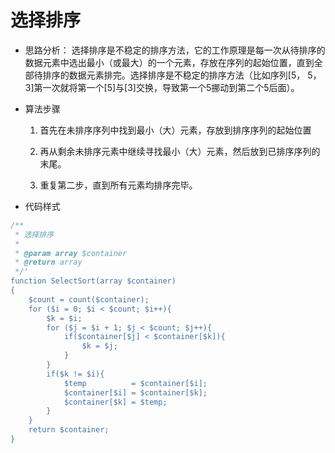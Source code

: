 # 选择排序

* 思路分析： 选择排序是不稳定的排序方法，它的工作原理是每一次从待排序的数据元素中选出最小（或最大）的一个元素，存放在序列的起始位置，直到全部待排序的数据元素排完。选择排序是不稳定的排序方法（比如序列[5， 5， 3]第一次就将第一个[5]与[3]交换，导致第一个5挪动到第二个5后面）。

* 算法步骤
  1. 首先在未排序序列中找到最小（大）元素，存放到排序序列的起始位置

  2. 再从剩余未排序元素中继续寻找最小（大）元素，然后放到已排序序列的末尾。

  3. 重复第二步，直到所有元素均排序完毕。
  
* 代码样式

```php
/**
 * 选择排序
 *
 * @param array $container
 * @return array
 */'
function SelectSort(array $container)
{
    $count = count($container);
    for ($i = 0; $i < $count; $i++){
        $k = $i;
        for ($j = $i + 1; $j < $count; $j++){
            if($container[$j] < $container[$k]){
                $k = $j;
            }
        }
        if($k != $i){
            $temp          = $container[$i];
            $container[$i] = $container[$k];
            $container[$k] = $temp;
        }
    }
    return $container;
}

```
